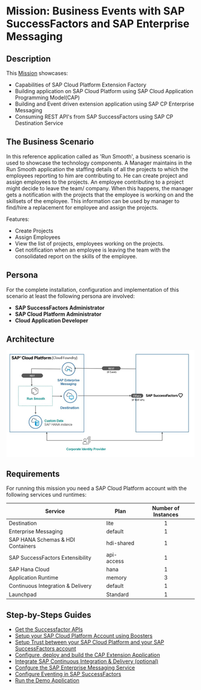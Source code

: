# Mission: Business Events with SAP SuccessFactors and SAP Enterprise Messaging


## Description

This [Mission]() showcases:

* Capabilities of SAP Cloud Platform Extension Factory
* Building application on SAP Cloud Platform using SAP Cloud Application Programming Model(CAP)
* Building and Event driven extension application using SAP CP Enterprise Messaging
* Consuming REST API's from SAP SuccessFactors using SAP CP Destination Service

## The Business Scenario

In this reference application called as 'Run Smooth', a business scenario is used to showcase the technology components. A Manager maintains in the Run Smooth application the staffing details of all the projects to which the employees reporting to him are contributing to. He can create project and assign employees to the projects. An employee contributing to a project might decide to leave the team/ company. When this happens, the manager gets a notification with the projects that the employee is working on and the skillsets of the employee. This information can be used by manager to find/hire a replacement for employee and assign the projects.

Features:
* Create Projects
* Assign Employees
* View the list of projects, employees working on the projects.
* Get notification when an employee is leaving the team with the consolidated report on the skills of the employee.

## Persona
For the complete installation, configuration and implementation of this scenario at least the following persona are involved:

* **SAP SuccessFactors Administrator**
* **SAP Cloud Platform Administrator**
* **Cloud Application Developer**

## Architecture

![Solution Diagram](./images/SolutionDiagram.png) 

## Requirements
For running this mission you need a SAP Cloud Platform account with the following services und runtimes:

| Service                           | Plan       | Number of Instances |
|-----------------------------------|------------|:-------------------:|
| Destination                       | lite       |          1          |
| Enterprise Messaging              | default    |          1          |
| SAP HANA Schemas & HDI Containers | hdi-shared |          1          |
| SAP SuccessFactors Extensibility  | api-access |          1          |
| SAP Hana Cloud                  | hana |          1          |
| Application Runtime              | memory         |          3          |
| Continuous Integration & Delivery	    |  default	 |	    1	       |
|Launchpad     |  Standard	 |	    1       |


## Step-by-Steps Guides

* [Get the Successfactor APIs](../api-hub/README.md) 
* [Setup your SAP Cloud Platform Account using Boosters](../scp-setup/README.md) 
* [Setup Trust between your SAP Cloud Platform and your SAP SuccessFactors account](../trust-setup/README.md)
* [Configure, deploy and build the CAP Extension Application](../extension-app/README.md)
* [Integrate SAP Continuous Integration & Delivery (optional)](../cicd/README.md) 
* [Confgure the SAP Enterprise Messaging Service](../ems-config/README.md) 
* [Configure Eventing in SAP SuccessFactors](../sf-configuration/README.md)
* [Run the Demo Application](../run-demo/README.md)





